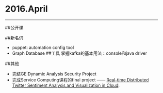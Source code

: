 # 2016.April
---

##公开课

##新名词
- puppet: automation config tool
- Graph Database
##工具
掌握kafka的基本用法：console和java driver


##其他
- 完结GE Dynamic Analysis Security Project
- 完成Service Computing课程的final project —— [Real-time Distributed Twitter Sentiment Analysis and Visualization in Cloud](https://github.com/ZhuangER/storm-social-analysis). 